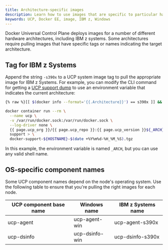 ```yaml
---
title: Architecture-specific images
description: Learn how to use images that are specific to particular hardware architectures in Docker Universal Control Plane.
keywords: UCP, Docker EE, image, IBM z, Windows
---
```


Docker Universal Control Plane deploys images for a number of different
hardware architectures, including IBM z systems. Some architectures require
pulling images that have specific tags or names indicating the target
architecture.

## Tag for IBM z Systems

Append the string `-s390x` to a UCP system image tag to pull the appropriate
image for IBM z Systems. For example, you can modify the CLI command for getting
a [UCP support dump](..\..\get-support.md) to use an environment variable
that indicates the current architecture:

```bash
{% raw %}[[ $(docker info --format='{{.Architecture}}') == s390x ]] && export _ARCH='-s390x' || export _ARCH=''{% endraw %}

docker container run --rm \
  --name ucp \
  -v /var/run/docker.sock:/var/run/docker.sock \
  --log-driver none \
  {{ page.ucp_org }}/{{ page.ucp_repo }}:{{ page.ucp_version }}${_ARCH} \
  support > \
  docker-support-${HOSTNAME}-$(date +%Y%m%d-%H_%M_%S).tgz
```

In this example, the environment variable is named `_ARCH`, but you can use any
valid shell name.

## OS-specific component names

Some UCP component names depend on the node's operating system. Use the
following table to ensure that you're pulling the right images for each node.

| UCP component base name | Windows name   | IBM z Systems name |
|-------------------------|----------------|--------------------|
| ucp-agent               | ucp-agent-win  | ucp-agent-s390x    |
| ucp-dsinfo              | ucp-dsinfo-win | ucp-dsinfo-s390x   |
